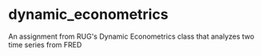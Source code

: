 # dynamic_econometrics
An assignment from RUG's Dynamic Econometrics class that analyzes two time series from FRED

